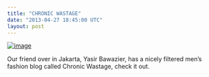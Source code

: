 ```yaml
---
title: "CHRONIC WASTAGE"
date: "2013-04-27 18:45:00 UTC"
layout: post
---
```


<p><a href="http://chronicwastage.tumblr.com/"><span><img alt="image" src="http://media.tumblr.com/747d67a6e03b216f7650a7c62478d2e2/tumblr_inline_mlxg2tgbAF1qz4rgp.png"/></span></a></p>

<p>Our friend over in Jakarta, Yasir Bawazier, has a nicely filtered men&#8217;s fashion blog called Chronic Wastage, check it out.</p>

<p></p>
